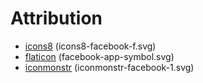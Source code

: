 # Attribution

* [icons8](https://icons8.com/icon/set/facebook-f/all) (icons8-facebook-f.svg)
* [flaticon](https://www.flaticon.com/free-icon/facebook-app-symbol_20837) (facebook-app-symbol.svg)
* [iconmonstr](https://iconmonstr.com/facebook-1-svg/) (iconmonstr-facebook-1.svg)